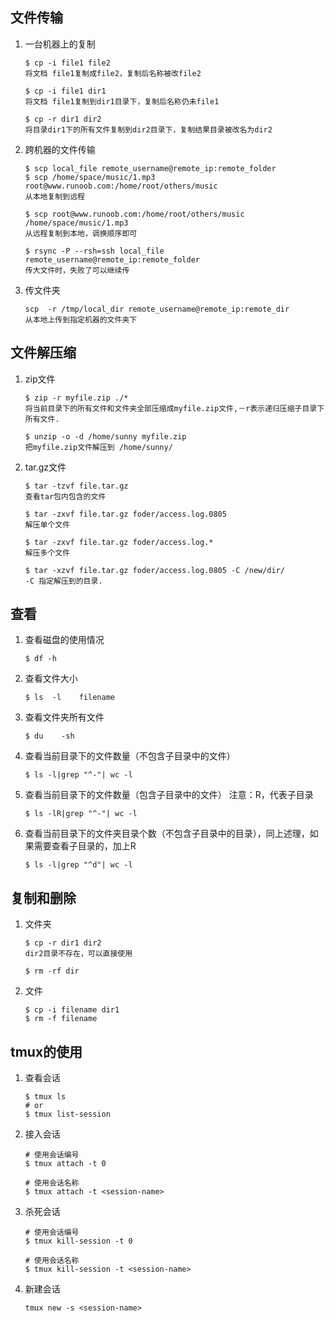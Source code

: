 ## 文件传输
1. 一台机器上的复制  
    ````
    $ cp -i file1 file2
    将文档 file1复制成file2，复制后名称被改file2

    $ cp -i file1 dir1
    将文档 file1复制到dir1目录下，复制后名称仍未file1

    $ cp -r dir1 dir2
    将目录dir1下的所有文件复制到dir2目录下，复制结果目录被改名为dir2
2. 跨机器的文件传输
    ````
    $ scp local_file remote_username@remote_ip:remote_folder 
    $ scp /home/space/music/1.mp3 root@www.runoob.com:/home/root/others/music 
    从本地复制到远程

    $ scp root@www.runoob.com:/home/root/others/music /home/space/music/1.mp3 
    从远程复制到本地，调换顺序即可

    $ rsync -P --rsh=ssh local_file remote_username@remote_ip:remote_folder 
    传大文件时，失败了可以继续传
3. 传文件夹
    ````
    scp  -r /tmp/local_dir remote_username@remote_ip:remote_dir
    从本地上传到指定机器的文件夹下
## 文件解压缩
1. zip文件
    ````
    $ zip -r myfile.zip ./*
    将当前目录下的所有文件和文件夹全部压缩成myfile.zip文件,－r表示递归压缩子目录下所有文件.

    $ unzip -o -d /home/sunny myfile.zip
    把myfile.zip文件解压到 /home/sunny/
2. tar.gz文件
    ````
    $ tar -tzvf file.tar.gz
    查看tar包内包含的文件

    $ tar -zxvf file.tar.gz foder/access.log.0805
    解压单个文件

    $ tar -zxvf file.tar.gz foder/access.log.*
    解压多个文件

    $ tar -xzvf file.tar.gz foder/access.log.0805 -C /new/dir/    
    -C 指定解压到的目录.
## 查看
1. 查看磁盘的使用情况
    ````
    $ df -h
2. 查看文件大小
    ````
    $ ls  -l    filename
3. 查看文件夹所有文件
    ````
    $ du    -sh
4. 查看当前目录下的文件数量（不包含子目录中的文件）
    ````
    $ ls -l|grep "^-"| wc -l
5. 查看当前目录下的文件数量（包含子目录中的文件） 注意：R，代表子目录
    ````
    $ ls -lR|grep "^-"| wc -l
6. 查看当前目录下的文件夹目录个数（不包含子目录中的目录），同上述理，如果需要查看子目录的，加上R
    ````
    $ ls -l|grep "^d"| wc -l
## 复制和删除
1. 文件夹
    ````
    $ cp -r dir1 dir2
    dir2目录不存在，可以直接使用

    $ rm -rf dir
2. 文件
    ````
    $ cp -i filename dir1
    $ rm -f filename
## tmux的使用
1. 查看会话
    ````
    $ tmux ls
    # or
    $ tmux list-session
    ````
2. 接入会话
    ````
    # 使用会话编号
    $ tmux attach -t 0

    # 使用会话名称
    $ tmux attach -t <session-name>
    ````
3. 杀死会话
    ````
    # 使用会话编号
    $ tmux kill-session -t 0

    # 使用会话名称
    $ tmux kill-session -t <session-name>
    ````
4. 新建会话
    ````
    tmux new -s <session-name>
    ````
